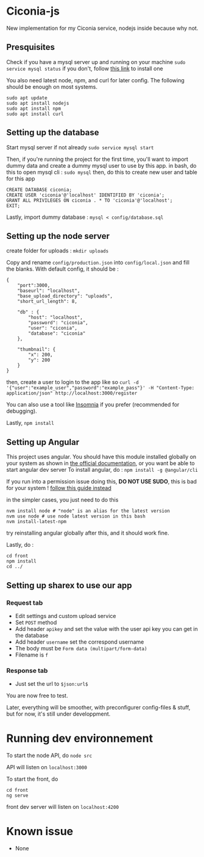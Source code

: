 # Ciconia-js

New implementation for my Ciconia service, nodejs inside because why not.

## Presquisites

Check if you have a mysql server up and running on your machine
`sudo service mysql status`
if you don't, follow [this link](https://linuxize.com/post/how-to-install-mariadb-on-ubuntu-18-04/) to install one

You also need latest node, npm, and curl for later config.
The following should be enough on most systems.
```
sudo apt update
sudo apt install nodejs
sudo apt install npm
sudo apt install curl
```

## Setting up the database

Start mysql server if not already
`sudo service mysql start`

Then, if you're running the project for the first time, you'll want to import dummy data and create a dummy mysql user to use by this app.
in bash, do this to open mysql cli :
`sudo mysql`
then, do this to create new user and table for this app
```
CREATE DATABASE ciconia;
CREATE USER 'ciconia'@'localhost' IDENTIFIED BY 'ciconia';
GRANT ALL PRIVILEGES ON ciconia . * TO 'ciconia'@'localhost';
EXIT;
```
Lastly, import dummy database :
`mysql < config/database.sql`

## Setting up the node server

create folder for uploads :
`mkdir uploads`

Copy and rename `config/production.json` into `config/local.json` and fill the blanks. With default config, it should be :
```
{
    "port":3000,
    "baseurl": "localhost",
    "base_upload_directory": "uploads",
    "short_url_length": 8,

    "db" : {
        "host": "localhost",
        "password": "ciconia",
        "user": "ciconia",
        "database": "ciconia"
    },

    "thumbnail": {
        "x": 200,
        "y": 200
    }
}
```

then, create a user to login to the app like so
`curl -d '{"user":"example_user","password":"example_pass"}' -H "Content-Type: application/json" http://localhost:3000/register`

You can also use a tool like [Insomnia](https://insomnia.rest/) if you prefer (recommended for debugging).

Lastly, `npm install`

## Setting up Angular

This project uses angular. You should have this module installed globally on your system as shown in [the official documentation](https://angular.io/guide/setup-local), or you want be able to start angular dev server
To install angular, do :
`npm install -g @angular/cli`

If you run into a permission issue doing this, **DO NOT USE SUDO**, this is bad for your system !
[follow this guide instead](https://docs.npmjs.com/resolving-eacces-permissions-errors-when-installing-packages-globally)

in the simpler cases, you just need to do this

```
nvm install node # "node" is an alias for the latest version
nvm use node # use node latest version in this bash
nvm install-latest-npm
```

try reinstalling angular globally after this, and it should work fine.

Lastly, do :
```
cd front
npm install
cd ../
```

## Setting up sharex to use our app

### Request tab

* Edit settings and custom upload service
* Set `POST` method
* Add header `apikey` and set the value with the user api key you can get in the database
* Add header `username` set the correspond username
* The body must be `Form data (multipart/form-data)`
* Filename is `f`


### Response tab

* Just set the url to `$json:url$`

You are now free to test.

Later, everything will be smoother, with preconfigurer config-files & stuff, but for now, it's still under developpment.

# Running dev environnement

To start the node API, do
`node src`

API will listen on `localhost:3000`

To start the front, do
```
cd front
ng serve
```

front dev server will listen on `localhost:4200`

# Known issue

* None
